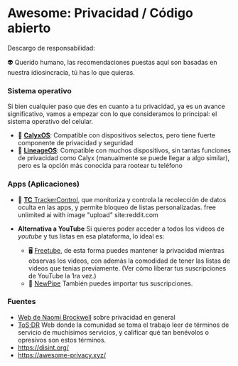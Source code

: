 # Awesome: Privacidad / Código abierto

Descargo de responsabilidad:

👽 Querido humano, las recomendaciones puestas aquí son basadas en nuestra idiosincracia, tú has lo que quieras.

### Sistema operativo

Si bien cualquier paso que des en cuanto a tu privacidad, ya es un avance significativo, vamos a empezar con lo que consideramos lo principal: el sistema operativo del celular.
- 📱 **[CalyxOS](https://calyxos.org/)**: Compatible con dispositivos selectos, pero tiene fuerte componente de privacidad y seguridad
- 📱 **[LineageOS](https://wiki.lineageos.org/)**: Compatible con muchos dispositivos, sin tantas funciones de privacidad como Calyx (manualmente se puede llegar a algo similar), pero es la opción más conocida para rootear tu teléfono 

### Apps (Aplicaciones)

- 📱 [**TC** TrackerControl](https://trackercontrol.org/), que monitoriza y controla la recolección de datos oculta en las apps, y permite bloqueo de listas personalizadas.
free unlimited ai with image "upload" site:reddit.com

-  **Alternativa a YouTube** Si quieres poder acceder a todos los videos de *youtube* y tus listas en esa plataforma, lo ideal es:
   - 🖥️  [Freetube](https://freetubeapp.io/), de esta forma puedes mantener la privacidad mientras observas los videos, con además la comodidad de tener las listas de videos que tenias previamente. (Ver cómo liberar tus suscripciones de YouTube la 1ra vez.)
   - 📱 [NewPipe](https://f-droid.org/es/packages/org.schabi.newpipe/) También puedes importar tus suscripciones.

### Fuentes

- [Web de Naomi Brockwell](https://www.nbtv.media/) sobre privacidad en general 
- [ToS;DR](https://tosdr.org/es) Web donde la comunidad se toma el trabajo leer de términos de servicio de muchísimos servicios, y calificar qué tan benévolos o opresivos son estos términos.
- https://disint.org/
- https://awesome-privacy.xyz/
